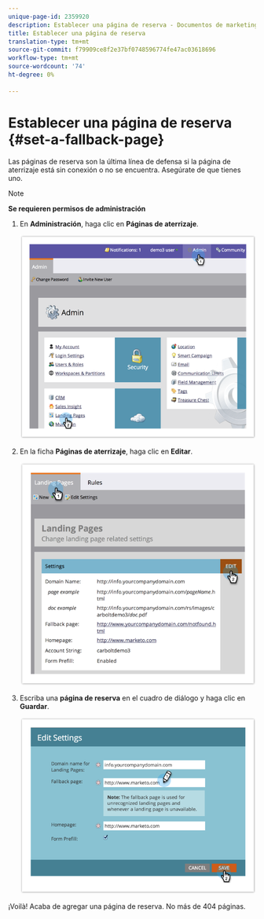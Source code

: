 ```yaml
---
unique-page-id: 2359920
description: Establecer una página de reserva - Documentos de marketing - Documentación del producto
title: Establecer una página de reserva
translation-type: tm+mt
source-git-commit: f79909ce8f2e37bf0748596774fe47ac03618696
workflow-type: tm+mt
source-wordcount: '74'
ht-degree: 0%

---
```



# Establecer una página de reserva {#set-a-fallback-page}

Las páginas de reserva son la última línea de defensa si la página de aterrizaje está sin conexión o no se encuentra. Asegúrate de que tienes uno.

>[!NOTE]
>
>**Se requieren permisos de administración**

1. En **Administración**, haga clic en **Páginas de aterrizaje**.

   ![](assets/image2014-9-10-12-3a7-3a22.png)

1. En la ficha **Páginas de aterrizaje**, haga clic en **Editar**.

   ![](assets/image2014-9-10-12-3a7-3a5.png)

1. Escriba una **página de reserva** en el cuadro de diálogo y haga clic en **Guardar**.

   ![](assets/image2014-9-10-12-3a6-3a2.png)

¡Voilà! Acaba de agregar una página de reserva. No más de 404 páginas.
